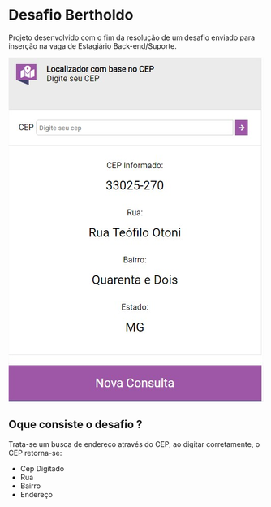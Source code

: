 # Desafio Bertholdo

Projeto desenvolvido com o fim da resolução de um desafio enviado para inserção na vaga de Estagiário Back-end/Suporte.

![Foto do Sistema](./tela.jpg)

## Oque consiste o desafio ?

Trata-se um busca de endereço através do CEP, ao digitar corretamente, o CEP retorna-se:

- Cep Digitado
- Rua
- Bairro
- Endereço
